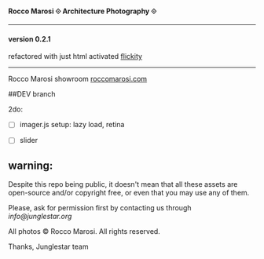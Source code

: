 #### Rocco Marosi ⟐ Architecture Photography ⟐
- - - -

#### version 0.2.1
refactored with just html activated [flickity](http://flickity.metafizzy.co/)

- - - -

Rocco Marosi showroom [roccomarosi.com](http://roccomarosi.com)

##DEV branch

2do:

- [ ] imager.js setup: lazy load, retina

- [ ] slider

## warning:

Despite this repo being public, it doesn't mean that all these assets are open-source and/or copyright free, or even that you may use any of them.

Please, ask for permission first by contacting us through _info@junglestar.org_

All photos © Rocco Marosi. All rights reserved.

Thanks, Junglestar team
